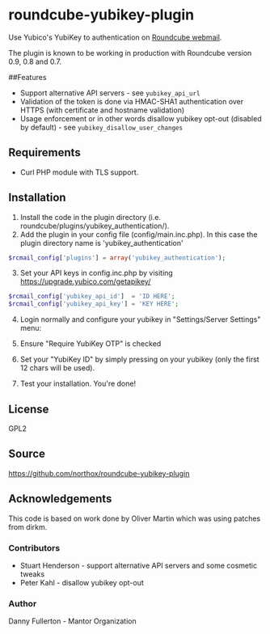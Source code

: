 # roundcube-yubikey-plugin
Use Yubico's YubiKey to authentication on [Roundcube webmail](http://roundcube.net/).

The plugin is known to be working in production with Roundcube version 0.9, 0.8 and 0.7.

##Features
- Support alternative API servers - see `yubikey_api_url`
- Validation of the token is done via HMAC-SHA1 authentication over HTTPS (with certificate and hostname validation)
- Usage enforcement or in other words disallow yubikey opt-out (disabled by default) - see `yubikey_disallow_user_changes`

## Requirements
- Curl PHP module with TLS support.

## Installation
1. Install the code in the plugin directory (i.e. roundcube/plugins/yubikey_authentication/).
2. Add the plugin in your config file (config/main.inc.php). In this case the plugin directory name is 'yubikey_authentication'

```php
$rcmail_config['plugins'] = array('yubikey_authentication');
```

3. Set your API keys in config.inc.php by visiting https://upgrade.yubico.com/getapikey/

```php
$rcmail_config['yubikey_api_id']  = 'ID HERE'; 
$rcmail_config['yubikey_api_key'] = 'KEY HERE';
```

4. Login normally and configure your yubikey in "Settings/Server Settings" menu:
  1. Ensure "Require YubiKey OTP" is checked
  2. Set your "YubiKey ID" by simply pressing on your yubikey (only the first 12 chars will be used).

5. Test your installation. You're done!

## License
GPL2

## Source
https://github.com/northox/roundcube-yubikey-plugin

## Acknowledgements
This code is based on work done by Oliver Martin which was using patches from dirkm.

### Contributors
- Stuart Henderson - support alternative API servers and some cosmetic tweaks
- Peter Kahl - disallow yubikey opt-out

### Author
Danny Fullerton - Mantor Organization

